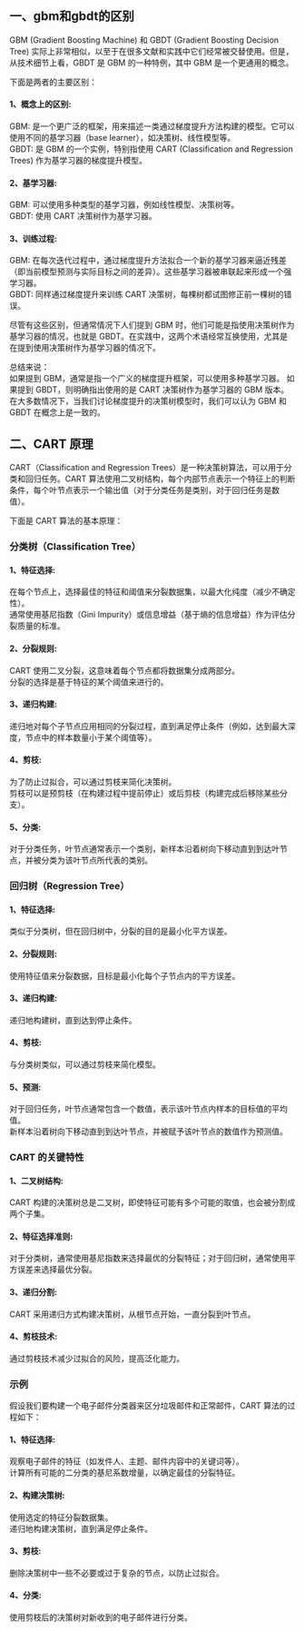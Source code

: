 ## 一、gbm和gbdt的区别
GBM (Gradient Boosting Machine) 和 GBDT (Gradient Boosting Decision Tree) 实际上非常相似，以至于在很多文献和实践中它们经常被交替使用。但是，从技术细节上看，GBDT 是 GBM 的一种特例，其中 GBM 是一个更通用的概念。

下面是两者的主要区别：
#### 1、概念上的区别:
GBM: 是一个更广泛的框架，用来描述一类通过梯度提升方法构建的模型。它可以使用不同的基学习器（base learner），如决策树、线性模型等。  
GBDT: 是 GBM 的一个实例，特别指使用 CART (Classification and Regression Trees) 作为基学习器的梯度提升模型。
#### 2、基学习器:
GBM: 可以使用多种类型的基学习器，例如线性模型、决策树等。  
GBDT: 使用 CART 决策树作为基学习器。
#### 3、训练过程:
GBM: 在每次迭代过程中，通过梯度提升方法拟合一个新的基学习器来逼近残差（即当前模型预测与实际目标之间的差异）。这些基学习器被串联起来形成一个强学习器。  
GBDT: 同样通过梯度提升来训练 CART 决策树，每棵树都试图修正前一棵树的错误。

尽管有这些区别，但通常情况下人们提到 GBM 时，他们可能是指使用决策树作为基学习器的情况，也就是 GBDT。在实践中，这两个术语经常互换使用，尤其是在提到使用决策树作为基学习器的情况下。

总结来说：  
如果提到 GBM，通常是指一个广义的梯度提升框架，可以使用多种基学习器。
如果提到 GBDT，则明确指出使用的是 CART 决策树作为基学习器的 GBM 版本。
在大多数情况下，当我们讨论梯度提升的决策树模型时，我们可以认为 GBM 和 GBDT 在概念上是一致的。

## 二、CART 原理
CART（Classification and Regression Trees）是一种决策树算法，可以用于分类和回归任务。CART 算法使用二叉树结构，每个内部节点表示一个特征上的判断条件，每个叶节点表示一个输出值（对于分类任务是类别，对于回归任务是数值）。

下面是 CART 算法的基本原理：
### 分类树（Classification Tree）
#### 1、特征选择:
在每个节点上，选择最佳的特征和阈值来分裂数据集，以最大化纯度（减少不确定性）。  
通常使用基尼指数（Gini Impurity）或信息增益（基于熵的信息增益）作为评估分裂质量的标准。
#### 2、分裂规则:
CART 使用二叉分裂，这意味着每个节点都将数据集分成两部分。  
分裂的选择是基于特征的某个阈值来进行的。
#### 3、递归构建:
递归地对每个子节点应用相同的分裂过程，直到满足停止条件（例如，达到最大深度，节点中的样本数量小于某个阈值等）。
#### 4、剪枝:
为了防止过拟合，可以通过剪枝来简化决策树。  
剪枝可以是预剪枝（在构建过程中提前停止）或后剪枝（构建完成后移除某些分支）。
#### 5、分类:
对于分类任务，叶节点通常表示一个类别，新样本沿着树向下移动直到到达叶节点，并被分类为该叶节点所代表的类别。
### 回归树（Regression Tree）
#### 1、特征选择:
类似于分类树，但在回归树中，分裂的目的是最小化平方误差。
#### 2、分裂规则:
使用特征值来分裂数据，目标是最小化每个子节点内的平方误差。
#### 3、递归构建:
递归地构建树，直到达到停止条件。
#### 4、剪枝:
与分类树类似，可以通过剪枝来简化模型。
#### 5、预测:
对于回归任务，叶节点通常包含一个数值，表示该叶节点内样本的目标值的平均值。  
新样本沿着树向下移动直到到达叶节点，并被赋予该叶节点的数值作为预测值。
### CART 的关键特性
#### 1、二叉树结构:
CART 构建的决策树总是二叉树，即使特征可能有多个可能的取值，也会被分割成两个子集。
#### 2、特征选择准则:
对于分类树，通常使用基尼指数来选择最优的分裂特征；对于回归树，通常使用平方误差来选择最优分裂。
#### 3、递归分割:
CART 采用递归方式构建决策树，从根节点开始，一直分裂到叶节点。
#### 4、剪枝技术:
通过剪枝技术减少过拟合的风险，提高泛化能力。
### 示例
假设我们要构建一个电子邮件分类器来区分垃圾邮件和正常邮件，CART 算法的过程如下：
#### 1、特征选择:
观察电子邮件的特征（如发件人、主题、邮件内容中的关键词等）。  
计算所有可能的二分类的基尼系数增量，以确定最佳的分裂特征。
#### 2、构建决策树:
使用选定的特征分裂数据集。  
递归地构建决策树，直到满足停止条件。
#### 3、剪枝:
删除决策树中一些不必要或过于复杂的节点，以防止过拟合。
#### 4、分类:
使用剪枝后的决策树对新收到的电子邮件进行分类。
